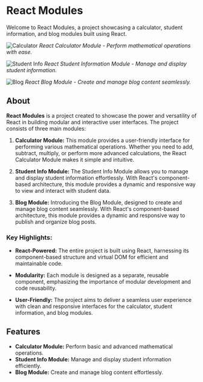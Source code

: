 # React Modules

Welcome to React Modules, a project showcasing a calculator, student information, and blog modules built using React.

![Calculator](https://softaweb.com/wp-content/uploads/2024/03/calculator.png)
*React Calculator Module - Perform mathematical operations with ease.*

![Student Info](https://softaweb.com/wp-content/uploads/2024/03/student-info.png)
*React Student Information Module - Manage and display student information.*

![Blog](https://softaweb.com/wp-content/uploads/2024/03/blog.png)
*React Blog Module - Create and manage blog content seamlessly.*

## About

**React Modules** is a project created to showcase the power and versatility of React in building modular and interactive user interfaces. The project consists of three main modules:

1. **Calculator Module:** This module provides a user-friendly interface for performing various mathematical operations. Whether you need to add, subtract, multiply, or perform more advanced calculations, the React Calculator Module makes it simple and intuitive.

2. **Student Info Module:** The Student Info Module allows you to manage and display student information effortlessly. With React's component-based architecture, this module provides a dynamic and responsive way to view and interact with student data.

3. **Blog Module:** Introducing the Blog Module, designed to create and manage blog content seamlessly. With React's component-based architecture, this module provides a dynamic and responsive way to publish and organize blog posts.

### Key Highlights:

- **React-Powered:** The entire project is built using React, harnessing its component-based structure and virtual DOM for efficient and maintainable code.
  
- **Modularity:** Each module is designed as a separate, reusable component, emphasizing the importance of modular development and code reusability.

- **User-Friendly:** The project aims to deliver a seamless user experience with clean and responsive interfaces for the calculator, student information, and blog modules.

## Features

- **Calculator Module:** Perform basic and advanced mathematical operations.
- **Student Info Module:** Manage and display student information efficiently.
- **Blog Module:** Create and manage blog content effortlessly.

